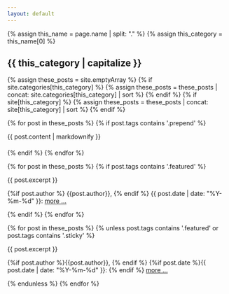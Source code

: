 ```yaml
---
layout: default
---
```


{% assign this_name = page.name | split: "." %}
{% assign this_category = this_name[0] %}

## {{ this_category | capitalize }}

<!-- pages from both _posts and collections are parsed over -->
{% assign these_posts = site.emptyArray %}
{% if site.categories[this_category] %}
  {% assign these_posts = these_posts | concat: site.categories[this_category] | sort %}
{% endif %}
{% if site[this_category] %}
  {% assign these_posts = these_posts | concat: site[this_category] | sort %}
{% endif %}

<!-- there are special posts for prepending content to the listing pages -->
{% for post in these_posts %}
  {% if post.tags contains '.prepend' %}
<div style="margin-bottom: 20px;">
{{ post.content | markdownify }}
</div>
  {% endif %}
{% endfor %}

{% for post in these_posts %}
  {% if post.tags contains '.featured' %}
<div class="excerpt">
    {{ post.excerpt }}
<p class="footnote">
    {%if post.author %}
      {{post.author}}, 
    {% endif %}
  {{ post.date | date: "%Y-%m-%d" }}: <a href="{{ post.url | relative_url }}">more ...</a>
  </p>
</div>
  {% endif %}
{% endfor %}

{% for post in these_posts %}
  {% unless post.tags contains '.featured' or post.tags contains '.sticky' %} 
<div class="excerpt">
    {{ post.excerpt }}
<p class="footnote">
    {%if post.author %}{{post.author}}, {% endif %}
    {%if post.date %}{{ post.date | date: "%Y-%m-%d" }}: {% endif %}
 <a href="{{ post.url | relative_url }}">more ...</a>
  </p>
</div>
  {% endunless %}
{% endfor %}
